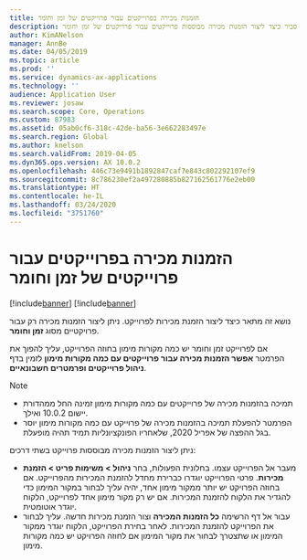 ```yaml
---
title: הזמנות מכירה בפרוייקטים עבור פרוייקטים של זמן וחומר
description: נושא זה מסביר כיצד ליצור הזמנות מכירה מבוססות פרוייקטים עבור פרוייקטים של זמן וחומר.
author: KimANelson
manager: AnnBe
ms.date: 04/05/2019
ms.topic: article
ms.prod: ''
ms.service: dynamics-ax-applications
ms.technology: ''
audience: Application User
ms.reviewer: josaw
ms.search.scope: Core, Operations
ms.custom: 87983
ms.assetid: 05ab0cf6-318c-42de-ba56-3e662283497e
ms.search.region: Global
ms.author: knelson
ms.search.validFrom: 2019-04-05
ms.dyn365.ops.version: AX 10.0.2
ms.openlocfilehash: 446c73e9491b1892847caf7e843c802292107ef9
ms.sourcegitcommit: 8c786230ef2a497280885b827162561776e2eb00
ms.translationtype: HT
ms.contentlocale: he-IL
ms.lasthandoff: 03/24/2020
ms.locfileid: "3751760"
---
```

# <a name="project-sales-orders-for-time-and-material-projects"></a>הזמנות מכירה בפרוייקטים עבור פרוייקטים של זמן וחומר

[!include[banner](../includes/banner.md)]
[!include[banner](../includes/preview-banner.md)]

נושא זה מתאר כיצד ליצור הזמנת מכירות לפרוייקט. ניתן ליצור הזמנות מכירה רק עבור פרויקטיים מסוג **זמן וחומר**.

אם לפרוייקט זמן וחומר יש כמה מקורות מימון בחוזה הפרוייקט, עליך להפוך את הפרמטר **אפשר הזמנות מכירה עבור פרוייקטים עם כמה מקורות מימון** לזמין בדף **ניהול פרוייקטים ופרמטרים חשבונאיים**. 

> [!NOTE]
> - תמיכה בהזמנות מכירה של פרוייקטים עם כמה מקורות מימון זמינה החל ממהדורת יישום 10.0.2 ואילך.
> - הפרמטר להפעלת תמיכה בהזמנות מכירה של פרוייקט עם כמה מקורות מימון יוסר בגל ההפצה של אפריל 2020, שלאחריו הפונקציונליות תמיד תהיה מופעלת.

ניתן ליצור הזמנות מכירה מבוססות פרוייקט בשתי דרכים:

- מעבר אל הפרוייקט עצמו. בחלונית הפעולות, בחר **ניהול > משימות פריט > הזמנת מכירות**. פרטי הפרוייקט יוגדרו כברירת מחדל להזמנת המכירות מהפרוייקט. אם בחוזה הפרויקט יש יותר ממקור מימון אחד, יהיה עליך לבחור במקור המימון כדי להגדיר את הלקוח להזמנת המכירות. אם יש רק מקור מימון אחד לפרוייקט, הלקוח יוגדר אוטומטית.
- עבור אל דף הרשימה **כל הזמנות המכירה** וצור הזמנת מכירות חדשה. עליך לבחור את הפרוייקט להזמנת המכירות. לאחר בחירת הפרוייקט, הלקוח יוגדר ממקור המימון או שתצטרך לבחור את מקור המימון אם לחוזה הפרויקט יש כמה מקורות מימון.

